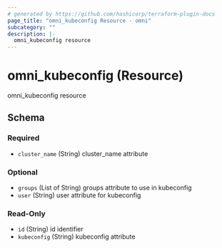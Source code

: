 ```yaml
---
# generated by https://github.com/hashicorp/terraform-plugin-docs
page_title: "omni_kubeconfig Resource - omni"
subcategory: ""
description: |-
  omni_kubeconfig resource
---
```


# omni_kubeconfig (Resource)

omni_kubeconfig resource



<!-- schema generated by tfplugindocs -->
## Schema

### Required

- `cluster_name` (String) cluster_name attribute

### Optional

- `groups` (List of String) groups attribute to use in kubeconfig
- `user` (String) user attribute for kubeconfig

### Read-Only

- `id` (String) id identifier
- `kubeconfig` (String) kubeconfig attribute
